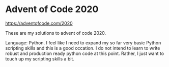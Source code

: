 # Advent of Code 2020

https://adventofcode.com/2020

These are my solutions to advent of code 2020.

Language: Python. I feel like I need to expand my so far very basic Python scripting skills and this is a good occation. I do not intend to learn to write robust and production ready python code at this point. Rather, I just want to touch up my scripting skills a bit.

